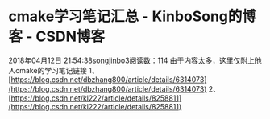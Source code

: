 # cmake学习笔记汇总 - KinboSong的博客 - CSDN博客
2018年04月12日 21:54:38[songjinbo3](https://me.csdn.net/KinboSong)阅读数：114
由于内容太多，这里仅附上他人cmake的学习笔记链接
1、[https://blog.csdn.net/dbzhang800/article/details/6314073](https://blog.csdn.net/dbzhang800/article/details/6314073)
2、[https://blog.csdn.net/kl222/article/details/8258811](https://blog.csdn.net/kl222/article/details/8258811)
